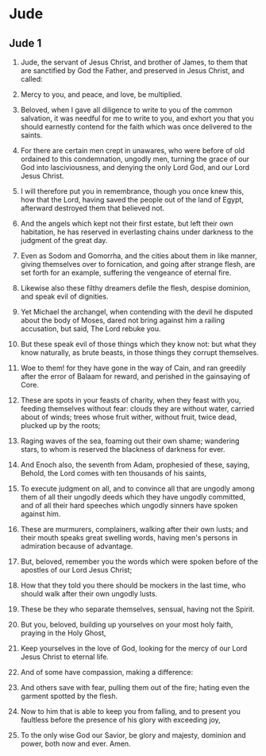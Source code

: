 # Jude

## Jude 1

1. Jude, the servant of Jesus Christ, and brother of James, to them that are sanctified by God the Father, and preserved in Jesus Christ, and called:

2. Mercy to you, and peace, and love, be multiplied.

3. Beloved, when I gave all diligence to write to you of the common salvation, it was needful for me to write to you, and exhort you that you should earnestly contend for the faith which was once delivered to the saints.

4. For there are certain men crept in unawares, who were before of old ordained to this condemnation, ungodly men, turning the grace of our God into lasciviousness, and denying the only Lord God, and our Lord Jesus Christ.

5. I will therefore put you in remembrance, though you once knew this, how that the Lord, having saved the people out of the land of Egypt, afterward destroyed them that believed not.

6. And the angels which kept not their first estate, but left their own habitation, he has reserved in everlasting chains under darkness to the judgment of the great day.

7. Even as Sodom and Gomorrha, and the cities about them in like manner, giving themselves over to fornication, and going after strange flesh, are set forth for an example, suffering the vengeance of eternal fire.

8. Likewise also these filthy dreamers defile the flesh, despise dominion, and speak evil of dignities.

9. Yet Michael the archangel, when contending with the devil he disputed about the body of Moses, dared not bring against him a railing accusation, but said, The Lord rebuke you.

10. But these speak evil of those things which they know not: but what they know naturally, as brute beasts, in those things they corrupt themselves.

11. Woe to them! for they have gone in the way of Cain, and ran greedily after the error of Balaam for reward, and perished in the gainsaying of Core.

12. These are spots in your feasts of charity, when they feast with you, feeding themselves without fear: clouds they are without water, carried about of winds; trees whose fruit wither, without fruit, twice dead, plucked up by the roots;

13. Raging waves of the sea, foaming out their own shame; wandering stars, to whom is reserved the blackness of darkness for ever.

14. And Enoch also, the seventh from Adam, prophesied of these, saying, Behold, the Lord comes with ten thousands of his saints,

15. To execute judgment on all, and to convince all that are ungodly among them of all their ungodly deeds which they have ungodly committed, and of all their hard speeches which ungodly sinners have spoken against him.

16. These are murmurers, complainers, walking after their own lusts; and their mouth speaks great swelling words, having men's persons in admiration because of advantage.

17. But, beloved, remember you the words which were spoken before of the apostles of our Lord Jesus Christ;

18. How that they told you there should be mockers in the last time, who should walk after their own ungodly lusts.

19. These be they who separate themselves, sensual, having not the Spirit.

20. But you, beloved, building up yourselves on your most holy faith, praying in the Holy Ghost,

21. Keep yourselves in the love of God, looking for the mercy of our Lord Jesus Christ to eternal life.

22. And of some have compassion, making a difference:

23. And others save with fear, pulling them out of the fire; hating even the garment spotted by the flesh.

24. Now to him that is able to keep you from falling, and to present you faultless before the presence of his glory with exceeding joy,

25. To the only wise God our Savior, be glory and majesty, dominion and power, both now and ever. Amen.